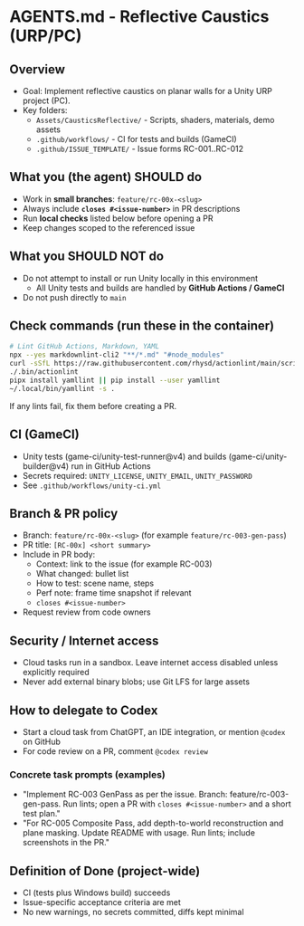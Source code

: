 # AGENTS.md - Reflective Caustics (URP/PC)

## Overview
- Goal: Implement reflective caustics on planar walls for a Unity URP project (PC).
- Key folders:
  - `Assets/CausticsReflective/` - Scripts, shaders, materials, demo assets
  - `.github/workflows/` - CI for tests and builds (GameCI)
  - `.github/ISSUE_TEMPLATE/` - Issue forms RC-001..RC-012

## What you (the agent) SHOULD do
- Work in **small branches**: `feature/rc-00x-<slug>`
- Always include **`closes #<issue-number>`** in PR descriptions
- Run **local checks** listed below before opening a PR
- Keep changes scoped to the referenced issue

## What you SHOULD NOT do
- Do not attempt to install or run Unity locally in this environment
  - All Unity tests and builds are handled by **GitHub Actions / GameCI**
- Do not push directly to `main`

## Check commands (run these in the container)
```bash
# Lint GitHub Actions, Markdown, YAML
npx --yes markdownlint-cli2 "**/*.md" "#node_modules"
curl -sSfL https://raw.githubusercontent.com/rhysd/actionlint/main/scripts/download-actionlint.bash | bash -s -- -b ./.bin
./.bin/actionlint
pipx install yamllint || pip install --user yamllint
~/.local/bin/yamllint -s .
```

If any lints fail, fix them before creating a PR.

## CI (GameCI)
- Unity tests (game-ci/unity-test-runner@v4) and builds (game-ci/unity-builder@v4) run in GitHub Actions
- Secrets required: `UNITY_LICENSE`, `UNITY_EMAIL`, `UNITY_PASSWORD`
- See `.github/workflows/unity-ci.yml`

## Branch & PR policy
- Branch: `feature/rc-00x-<slug>` (for example `feature/rc-003-gen-pass`)
- PR title: `[RC-00x] <short summary>`
- Include in PR body:
  - Context: link to the issue (for example RC-003)
  - What changed: bullet list
  - How to test: scene name, steps
  - Perf note: frame time snapshot if relevant
  - `closes #<issue-number>`
- Request review from code owners

## Security / Internet access
- Cloud tasks run in a sandbox. Leave internet access disabled unless explicitly required
- Never add external binary blobs; use Git LFS for large assets

## How to delegate to Codex
- Start a cloud task from ChatGPT, an IDE integration, or mention `@codex` on GitHub
- For code review on a PR, comment `@codex review`

### Concrete task prompts (examples)
- "Implement RC-003 GenPass as per the issue. Branch: feature/rc-003-gen-pass. Run lints; open a PR with `closes #<issue-number>` and a short test plan."
- "For RC-005 Composite Pass, add depth-to-world reconstruction and plane masking. Update README with usage. Run lints; include screenshots in the PR."

## Definition of Done (project-wide)
- CI (tests plus Windows build) succeeds
- Issue-specific acceptance criteria are met
- No new warnings, no secrets committed, diffs kept minimal
